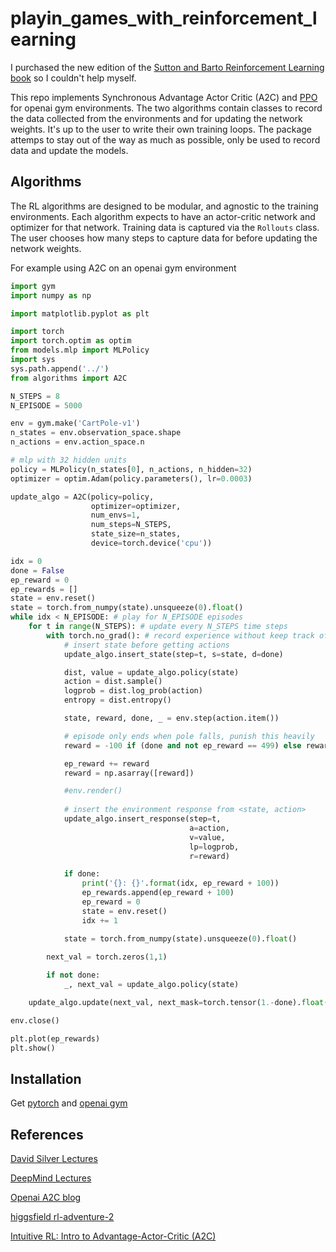 # playin_games_with_reinforcement_learning

I purchased the new edition of the [Sutton and Barto Reinforcement Learning book](http://incompleteideas.net/book/the-book-2nd.html) so I couldn't help myself. 

This repo implements Synchronous Advantage Actor Critic (A2C) and [PPO](https://arxiv.org/pdf/1707.06347.pdf) for openai gym environments. The two algorithms contain classes to record the data collected from the environments and for updating the network weights. It's up to the user to write their own training loops. The package attemps to stay out of the way as much as possible, only be used to record data and update the models. 

## Algorithms

The RL algorithms are designed to be modular, and agnostic to the training environments. Each algorithm expects to have an actor-critic network and optimizer for that network. Training data is captured via the `Rollouts` class. The user chooses how many steps to capture data for before updating the network weights. 

For example using A2C on an openai gym environment

```python
import gym
import numpy as np

import matplotlib.pyplot as plt

import torch
import torch.optim as optim
from models.mlp import MLPolicy
import sys
sys.path.append('../')
from algorithms import A2C

N_STEPS = 8
N_EPISODE = 5000

env = gym.make('CartPole-v1')
n_states = env.observation_space.shape
n_actions = env.action_space.n

# mlp with 32 hidden units
policy = MLPolicy(n_states[0], n_actions, n_hidden=32)
optimizer = optim.Adam(policy.parameters(), lr=0.0003)

update_algo = A2C(policy=policy, 
                  optimizer=optimizer,
                  num_envs=1,
                  num_steps=N_STEPS,
                  state_size=n_states,
                  device=torch.device('cpu'))

idx = 0
done = False
ep_reward = 0
ep_rewards = []
state = env.reset()
state = torch.from_numpy(state).unsqueeze(0).float()
while idx < N_EPISODE: # play for N_EPISODE episodes
    for t in range(N_STEPS): # update every N_STEPS time steps
        with torch.no_grad(): # record experience without keep track of grads
            # insert state before getting actions
            update_algo.insert_state(step=t, s=state, d=done)

            dist, value = update_algo.policy(state)
            action = dist.sample()
            logprob = dist.log_prob(action)
            entropy = dist.entropy()

            state, reward, done, _ = env.step(action.item())

            # episode only ends when pole falls, punish this heavily
            reward = -100 if (done and not ep_reward == 499) else reward

            ep_reward += reward
            reward = np.asarray([reward])

            #env.render()
            
            # insert the environment response from <state, action>
            update_algo.insert_response(step=t, 
                                        a=action, 
                                        v=value, 
                                        lp=logprob, 
                                        r=reward)

            if done:
                print('{}: {}'.format(idx, ep_reward + 100))
                ep_rewards.append(ep_reward + 100)
                ep_reward = 0
                state = env.reset()
                idx += 1

            state = torch.from_numpy(state).unsqueeze(0).float()
        
        next_val = torch.zeros(1,1)

        if not done:
            _, next_val = update_algo.policy(state)

    update_algo.update(next_val, next_mask=torch.tensor(1.-done).float())

env.close()

plt.plot(ep_rewards)
plt.show()
```

## Installation

Get [pytorch](https://pytorch.org/) and [openai gym](https://gym.openai.com/)

## References

[David Silver Lectures](https://www.youtube.com/playlist?list=PLqYmG7hTraZDM-OYHWgPebj2MfCFzFObQ)

[DeepMind Lectures](https://www.youtube.com/playlist?list=PLqYmG7hTraZDNJre23vqCGIVpfZ_K2RZs)

[Openai A2C blog](https://blog.openai.com/baselines-acktr-a2c/#a2canda3c)

[higgsfield rl-adventure-2](https://github.com/higgsfield/RL-Adventure-2/blob/master/1.actor-critic.ipynb)

[Intuitive RL: Intro to Advantage-Actor-Critic (A2C)](https://hackernoon.com/intuitive-rl-intro-to-advantage-actor-critic-a2c-4ff545978752)